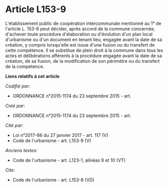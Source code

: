 # Article L153-9

L'établissement public de coopération intercommunale mentionné au 1° de l'article L. 153-8 peut décider, après accord de la
commune concernée, d'achever toute procédure d'élaboration ou d'évolution d'un plan local d'urbanisme ou d'un document en
tenant lieu, engagée avant la date de sa création, y compris lorsqu'elle est issue d'une fusion ou du transfert de cette
compétence. Il se substitue de plein droit à la commune dans tous les actes et délibérations afférents à la procédure engagée
avant la date de sa création, de sa fusion, de la modification de son périmètre ou du transfert de la compétence.

**Liens relatifs à cet article**

_Codifié par_:

  - ORDONNANCE n°2015-1174 du 23 septembre 2015 - art.

_Créé par_:

  - ORDONNANCE n°2015-1174 du 23 septembre 2015 - art.

_Cité par_:

  - Loi n°2017-86 du 27 janvier 2017 - art. 117 (V)
  - Code de l'urbanisme - art. L153-9 (V)

_Anciens textes_:

  - Code de l'urbanisme - art. L123-1, alinéas 9 et 10  (VT)

_Cite_:

  - Code de l'urbanisme - art. L153-8 (VD)
